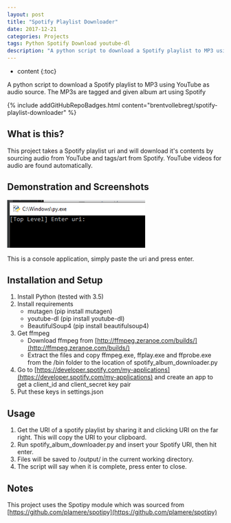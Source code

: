 ```yaml
---
layout: post
title: "Spotify Playlist Downloader"
date: 2017-12-21
categories: Projects
tags: Python Spotify Download youtube-dl
description: "A python script to download a Spotify playlist to MP3 using YouTube as audio source. The MP3s are tagged and given album art using Spotify"
---
```


* content
{:toc}

A python script to download a Spotify playlist to MP3 using YouTube as audio source. The MP3s are tagged and given album art using Spotify

{% include addGitHubRepoBadges.html content="brentvollebregt/spotify-playlist-downloader" %}

## What is this?
This project takes a Spotify playlist uri and will download it's contents by sourcing audio from YouTube and tags/art from Spotify. YouTube videos for audio are found automatically.

## Demonstration and Screenshots
![Console example](/images/spotify-playlist-downloader/gui1.png)

This is a console application, simply paste the uri and press enter.

<!-- more -->

## Installation and Setup
1. Install Python (tested with 3.5)
2. Install requirements
    - mutagen (pip install mutagen)
    - youtube-dl (pip install youtube-dl)
    - BeautifulSoup4 (pip install beautifulsoup4)
3. Get ffmpeg
    - Download ffmpeg from [http://ffmpeg.zeranoe.com/builds/](http://ffmpeg.zeranoe.com/builds/)
    - Extract the files and copy ffmpeg.exe, ffplay.exe and ffprobe.exe from the /bin folder to the location of spotify_album_downloader.py
4. Go to [https://developer.spotify.com/my-applications](https://developer.spotify.com/my-applications) and create an app to get a client_id and client_secret key pair
5. Put these keys in settings.json

## Usage
1. Get the URI of a spotify playlist by sharing it and clicking URI on the far right. This will copy the URI to your clipboard.
2. Run spotify_album_downloader.py and insert your Spotify URI, then hit enter.
3. Files will be saved to /output/ in the current working directory.
4. The script will say when it is complete, press enter to close.

## Notes
This project uses the Spotipy module which was sourced from [https://github.com/plamere/spotipy](https://github.com/plamere/spotipy)
